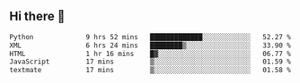## Hi there 👋

<!--
**alihaqberdi/alihaqberdi** is a ✨ _special_ ✨ repository because its `README.md` (this file) appears on your GitHub profile.

Here are some ideas to get you started:

- 🔭 I’m currently working on ...
- 🌱 I’m currently learning ...
- 👯 I’m looking to collaborate on ...
- 🤔 I’m looking for help with ...
- 💬 Ask me about ...
- 📫 How to reach me: ...
- 😄 Pronouns: ...
- ⚡ Fun fact: ...
-->

<!--START_SECTION:waka-->

```txt
Python             9 hrs 52 mins   █████████████░░░░░░░░░░░░   52.27 %
XML                6 hrs 24 mins   ████████▒░░░░░░░░░░░░░░░░   33.90 %
HTML               1 hr 16 mins    █▓░░░░░░░░░░░░░░░░░░░░░░░   06.77 %
JavaScript         17 mins         ▒░░░░░░░░░░░░░░░░░░░░░░░░   01.59 %
textmate           17 mins         ▒░░░░░░░░░░░░░░░░░░░░░░░░   01.58 %
```

<!--END_SECTION:waka-->
